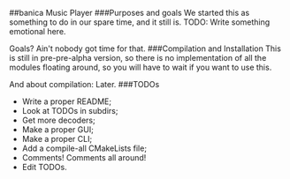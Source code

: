 ##banica Music Player
###Purposes and goals
We started this as something to do in our spare time, and it still is. TODO: Write something emotional here.

Goals? Ain't nobody got time for that.
###Compilation and Installation
This is still in pre-pre-alpha version, so there is no implementation of all the modules floating around, so you will have to wait if you want to use this.

And about compilation: Later.
###TODOs
*   Write a proper README;
*   Look at TODOs in subdirs;
*   Get more decoders;
*   Make a proper GUI;
*   Make a proper CLI;
*   Add a compile-all CMakeLists file;
*   Comments! Comments all around!
*   Edit TODOs.
